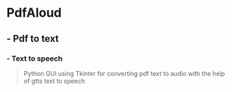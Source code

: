 # PdfAloud
## - Pdf to text
### - Text to speech

>Python GUI using Tkinter for converting pdf text to audio
>with the help of gtts text to speech
